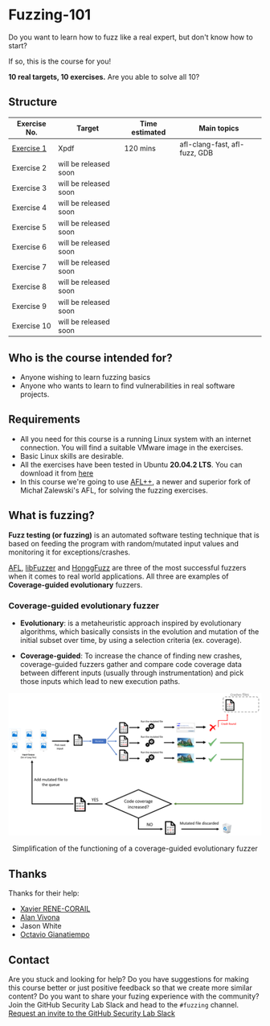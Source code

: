 # Fuzzing-101

Do you want to learn how to fuzz like a real expert, but don't know how to start?

If so, this is the course for you!

**10 real targets, 10 exercises.** Are you able to solve all 10?

## Structure

| Exercise No.  | Target | Time estimated | Main topics |
| ------------- | ------------- | ------------- | ------------- |
| [Exercise 1](https://github.com/antonio-morales/Fuzzing101/tree/main/Exercise%201) | Xpdf  | 120 mins | afl-clang-fast, afl-fuzz, GDB |
| Exercise 2  | will be released soon  | | |
| Exercise 3  | will be released soon  | | |
| Exercise 4  | will be released soon  | | |
| Exercise 5  | will be released soon  | | |
| Exercise 6  | will be released soon  | | |
| Exercise 7  | will be released soon  | | |
| Exercise 8  | will be released soon  | | |
| Exercise 9  | will be released soon  | | |
| Exercise 10  | will be released soon  || |


## Who is the course intended for?
- Anyone wishing to learn fuzzing basics
- Anyone who wants to learn to find vulnerabilities in real software projects.

## Requirements
- All you need for this course is a running Linux system with an internet connection. You will find a suitable VMware image in the exercises.
- Basic Linux skills are desirable.
- All the exercises have been tested in Ubuntu **20.04.2 LTS**. You can download it from [here](https://ubuntu.com/download/desktop/thank-you?version=20.04.2.0&architecture=amd64)
- In this course we're going to use [AFL++](https://github.com/AFLplusplus/AFLplusplus), a newer and superior fork of Michał Zalewski's AFL, for solving the fuzzing exercises.

## What is fuzzing?

**Fuzz testing (or fuzzing)** is an automated software testing technique that is based on feeding the program with random/mutated input values and monitoring it for exceptions/crashes.

[AFL](https://github.com/google/AFL), [libFuzzer](https://llvm.org/docs/LibFuzzer.html) and [HonggFuzz](https://github.com/google/honggfuzz) are three of the most successful fuzzers when it comes to real world applications. All three are examples of **Coverage-guided evolutionary** fuzzers.

###  Coverage-guided evolutionary fuzzer

- **Evolutionary**: is a metaheuristic approach inspired by evolutionary algorithms, which basically consists in the evolution and mutation of the initial subset over time, by using a selection criteria (ex. coverage).

- **Coverage-guided**: To increase the chance of finding new crashes, coverage-guided fuzzers gather and compare code coverage data between different inputs (usually through instrumentation) and pick those inputs which lead to new execution paths.


<img src="./Diagram.png">

<p align="center">
  Simplification of the functioning of a coverage-guided evolutionary fuzzer
</p>

## Thanks

Thanks for their help:
- [Xavier RENE-CORAIL](https://github.com/xcorail)
- [Alan Vivona](https://github.com/alanvivona)
- Jason White
- [Octavio Gianatiempo](https://github.com/ogianatiempo)

## Contact

Are you stuck and looking for help? Do you have suggestions for making this course better or just positive feedback so that we create more similar content?
Do you want to share your fuzing experience with the community?
Join the GitHub Security Lab Slack and head to the `#fuzzing` channel. [Request an invite to the GitHub Security Lab Slack](mailto:securitylab-social@github.com?subject=Request%20an%20invite%20to%20the%20GitHub%20Security%20Lab%20Slack)

